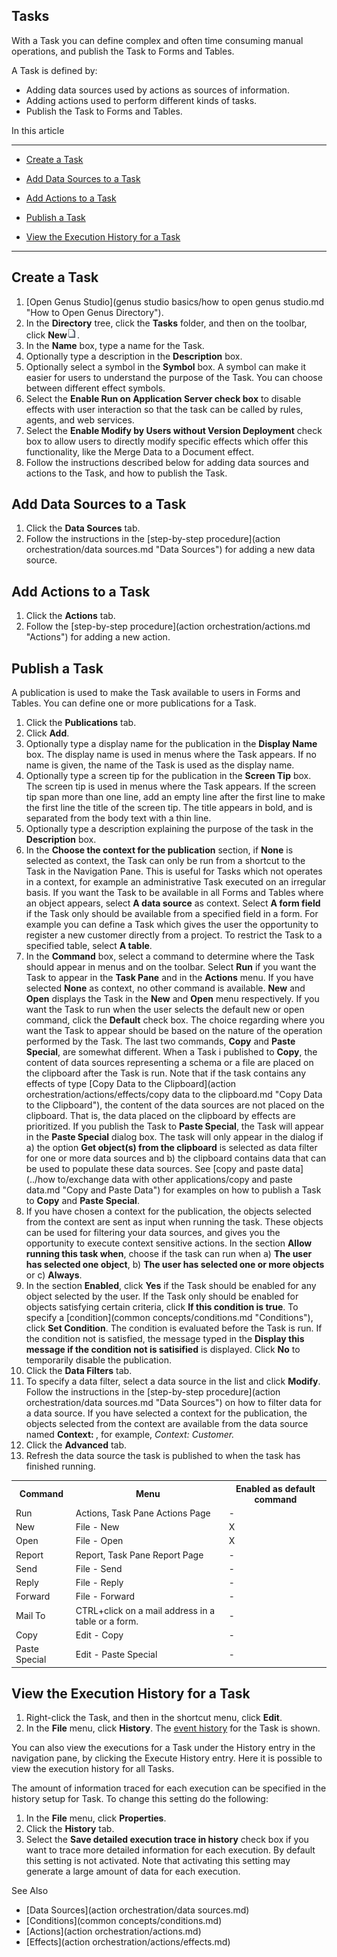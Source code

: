 ## Tasks

With a Task you can define complex and often time consuming manual operations, and publish the Task to Forms and Tables.

A Task is defined by:

*   Adding data sources used by actions as sources of information.
*   Adding actions used to perform different kinds of tasks.
*   Publish the Task to Forms and Tables.

In this article

* * *

*   [Create a Task](#create-a-task)

*   [Add Data Sources to a Task](#add-data-sources-to-a-task)

*   [Add Actions to a Task](#add-actions-to-a-task)

*   [Publish a Task](#publish-a-task)

*   [View the Execution History for a Task](#view-the-execution-history-for-a-task)

* * *

## Create a Task

1.  [Open Genus Studio](genus studio basics/how to open genus studio.md "How to Open Genus Directory").
2.  In the **Directory** tree, click the **Tasks** folder, and then on the toolbar, click **New**![IDB95B882E01694F78.IDFB9EB60B2D1641C4.jpg](media/IDB95B882E01694F78.IDFB9EB60B2D1641C4.jpg).
3.  In the **Name** box, type a name for the Task.
4.  Optionally type a description in the **Description** box.
5.  Optionally select a symbol in the **Symbol** box. A symbol can make it easier for users to understand the purpose of the Task. You can choose between different effect symbols.
6.  Select the **Enable Run on Application Server check box** to disable effects with user interaction so that the task can be called by rules, agents, and web services.
7.  Select the **Enable Modify by Users without Version Deployment** check box to allow users to directly modify specific effects which offer this functionality, like the Merge Data to a Document effect.
8.  Follow the instructions described below for adding data sources and actions to the Task, and how to publish the Task.



## Add Data Sources to a Task

1.  Click the **Data Sources** tab.
2.  Follow the instructions in the [step-by-step procedure](action orchestration/data sources.md "Data Sources") for adding a new data source.



## Add Actions to a Task

1.  Click the **Actions** tab.
2.  Follow the [step-by-step procedure](action orchestration/actions.md "Actions") for adding a new action.



## Publish a Task

A publication is used to make the Task available to users in Forms and Tables. You can define one or more publications for a Task.

1.  Click the **Publications** tab.
2.  Click **Add**.
3.  Optionally type a display name for the publication in the **Display Name** box. The display name is used in menus where the Task appears. If no name is given, the name of the Task is used as the display name.
4.  Optionally type a screen tip for the publication in the **Screen Tip** box. The screen tip is used in menus where the Task appears. If the screen tip span more than one line, add an empty line after the first line to make the first line the title of the screen tip. The title appears in bold, and is separated from the body text with a thin line.
5.  Optionally type a description explaining the purpose of the task in the **Description** box.
6.  In the **Choose the context for the publication** section, if **None** is selected as context, the Task can only be run from a shortcut to the Task in the Navigation Pane. This is useful for Tasks which not operates in a context, for example an administrative Task executed on an irregular basis. If you want the Task to be available in all Forms and Tables where an object appears, select **A data source** as context. Select **A form field** if the Task only should be available from a specified field in a form. For example you can define a Task which gives the user the opportunity to register a new customer directly from a project. To restrict the Task to a specified table, select **A table**.
7.  In the **Command** box, select a command to determine where the Task should appear in menus and on the toolbar. Select **Run** if you want the Task to appear in the **Task Pane** and in the **Actions** menu. If you have selected **None** as context, no other command is available. **New** and **Open** displays the Task in the **New** and **Open** menu respectively. If you want the Task to run when the user selects the default new or open command, click the **Default** check box. The choice regarding where you want the Task to appear should be based on the nature of the operation performed by the Task. The last two commands, **Copy** and **Paste Special**, are somewhat different. When a Task i published to **Copy**, the content of data sources representing a schema or a file are placed on the clipboard after the Task is run. Note that if the task contains any effects of type [Copy Data to the Clipboard](action orchestration/actions/effects/copy data to the clipboard.md "Copy Data to the Clipboard"), the content of the data sources are not placed on the clipboard. That is, the data placed on the clipboard by effects are prioritized. If you publish the Task to **Paste Special**, the Task will appear in the **Paste Special** dialog box. The task will only appear in the dialog if a) the option **Get object(s) from the clipboard** is selected as data filter for one or more data sources and b) the clipboard contains data that can be used to populate these data sources. See [copy and paste data](../how to/exchange data with other applications/copy and paste data.md "Copy and Paste Data") for examples on how to publish a Task to **Copy** and **Paste Special**.
8.  If you have chosen a context for the publication, the objects selected from the context are sent as input when running the task. These objects can be used for filtering your data sources, and gives you the opportunity to execute context sensitive actions. In the section **Allow running this task when**, choose if the task can run when a) **The user has selected one object**, b) **The user has selected one or more objects** or c) **Always**.
9.  In the section **Enabled**, click **Yes** if the Task should be enabled for any object selected by the user. If the Task only should be enabled for objects satisfying certain criteria, click **If this condition is true**. To specify a [condition](common concepts/conditions.md "Conditions"), click **Set Condition**. The condition is evaluated before the Task is run. If the condition not is satisfied, the message typed in the **Display this message if the condition not is satisified** is displayed. Click **No** to temporarily disable the publication.
10.  Click the **Data Filters** tab.
11.  To specify a data filter, select a data source in the list and click **Modify**. Follow the instructions in the [step-by-step procedure](action orchestration/data sources.md "Data Sources") on how to filter data for a data source. If you have selected a context for the publication, the objects selected from the context are available from the data source named **Context: <name-of-the-context>**, for example, <span style="FONT-STYLE: italic">Context: Customer.
12.  Click the **Advanced** tab.
13.  Refresh the data source the task is published to when the task has finished running.

<table style="WIDTH: 100%">

<tbody>

<tr>

<th>Command</th>

<th>Menu</th>

<th>Enabled as default command</th>

</tr>

<tr>

<td>Run</td>

<td>Actions, Task Pane Actions Page</td>

<td>-</td>

</tr>

<tr>

<td>New</td>

<td>File - New</td>

<td>X</td>

</tr>

<tr>

<td>Open</td>

<td>File - Open</td>

<td>X</td>

</tr>

<tr>

<td>Report</td>

<td>Report, Task Pane Report Page</td>

<td>-</td>

</tr>

<tr>

<td>Send</td>

<td>File - Send</td>

<td>-</td>

</tr>

<tr>

<td>Reply</td>

<td>File - Reply</td>

<td>-</td>

</tr>

<tr>

<td>Forward</td>

<td>File - Forward</td>

<td>-</td>

</tr>

<tr>

<td>Mail To</td>

<td>CTRL+click on a mail address in a table or a form.</td>

<td>-</td>

</tr>

<tr>

<td>Copy</td>

<td>Edit - Copy</td>

<td>-</td>

</tr>

<tr>

<td>Paste Special</td>

<td>Edit - Paste Special</td>

<td>-</td>

</tr>

</tbody>

</table>



## View the Execution History for a Task

1.  Right-click the Task, and then in the shortcut menu, click **Edit**.
2.  In the **File** menu, click **History**. The [event history](glossary.md "Event History") for the Task is shown.

You can also view the executions for a Task under the History entry in the navigation pane, by clicking the Execute History entry. Here it is possible to view the execution history for all Tasks.

The amount of information traced for each execution can be specified in the history setup for Task. To change this setting do the following:

1.  In the **File** menu, click **Properties**.
2.  Click the **History** tab.
3.  Select the **Save detailed execution trace in history** check box if you want to trace more detailed information for each execution. By default this setting is not activated. Note that activating this setting may generate a large amount of data for each execution.



See Also

*   [Data Sources](action orchestration/data sources.md)
*   [Conditions](common concepts/conditions.md)
*   [Actions](action orchestration/actions.md)
*   [Effects](action orchestration/actions/effects.md)